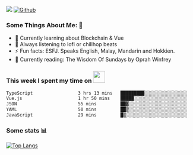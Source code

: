 ![](https://visitor-badge.laobi.icu/badge?page_id=seanho96.seanho96)
[![Github](https://img.shields.io/github/followers/seanho96?label=Follow&style=social)](https://github.com/seanho96)

### Some Things About Me: 👋
- 🌱 Currently learning about Blockchain & Vue
- :musical_note: Always listening to lofi or chillhop beats
- :zap: Fun facts: ESFJ. Speaks English, Malay, Mandarin and Hokkien.
- :book: Currently reading: The Wisdom Of Sundays by Oprah Winfrey

### This week I spent my time on <img src="https://media.giphy.com/media/SvQzkTQb3ZwKcj1QTO/giphy.gif" width="32">

<!--START_SECTION:waka-->

```txt
TypeScript                 3 hrs 13 mins   █████████░░░░░░░░░░░░░░░░   35.66 %
Vue.js                     1 hr 50 mins    █████░░░░░░░░░░░░░░░░░░░░   20.46 %
JSON                       55 mins         ██▓░░░░░░░░░░░░░░░░░░░░░░   10.17 %
YAML                       50 mins         ██▒░░░░░░░░░░░░░░░░░░░░░░   09.37 %
JavaScript                 29 mins         █▒░░░░░░░░░░░░░░░░░░░░░░░   05.49 %
```

<!--END_SECTION:waka-->

### Some stats 📊

[![Top Langs](https://github-readme-stats.vercel.app/api/top-langs/?username=seanho96&layout=compact&theme=graywhite)](https://github.com/anuraghazra/github-readme-stats)
<br/>
<!-- ![GitHub stats](https://github-readme-stats.vercel.app/api?username=seanho96&show_icons=true&theme=graywhite)-->

